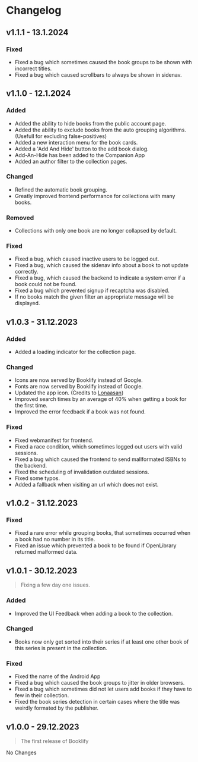 # Changelog

## v1.1.1  - 13.1.2024

### Fixed

- Fixed a bug which sometimes caused the book groups to be shown with incorrect titles. 
- Fixed a bug which caused scrollbars to always be shown in sidenav. 


## v1.1.0  - 12.1.2024

### Added

- Added the ability to hide books from the public account page. 
- Added the ability to exclude books from the auto grouping algorithms. (Usefull for excluding false-positives) 
- Added a new interaction menu for the book cards. 
- Added a 'Add And Hide' button to the add book dialog. 
- Add-An-Hide has been added to the Companion App 
- Added an author filter to the collection pages.  
### Changed

- Refined the automatic book grouping. 
- Greatly improved frontend performance for collections with many books. 
### Removed

- Collections with only one book are no longer collapsed by default. 
### Fixed

- Fixed a bug, which caused inactive users to be logged out. 
- Fixed a bug, which caused the sidenav info about a book to not update correctly. 
- Fixed a bug, which caused the backend to indicate a system error if a book could not be found.  
- Fixed a bug which prevented signup if recaptcha was disabled. 
- If no books match the given filter an appropriate message will be displayed. 


## v1.0.3  - 31.12.2023

### Added

- Added a loading indicator for the collection page. 
### Changed

- Icons are now served by Booklify instead of Google. 
- Fonts are now served by Booklify instead of Google. 
- Updated the app icon. (Credits to [Lonaasan](https://shadowlona.dev)) 
- Improved search times by an average of 40% when getting a book for the first time. 
- Improved the error feedback if a book was not found. 
### Fixed

- Fixed webmanifest for frontend. 
- Fixed a race condition, which sometimes logged out users with valid sessions. 
- Fixed a bug which caused the frontend to send mallformated ISBNs to the backend. 
- Fixed the scheduling of invalidation outdated sessions. 
- Fixed some typos. 
- Added a fallback when visiting an url which does not exist. 


## v1.0.2  - 31.12.2023

### Fixed

- Fixed a rare error while grouping books, that sometimes occurred when a book had no number in its title.  
- Fixed an issue which prevented a book to be found if OpenLibrary returned malformed data. 


## v1.0.1  - 30.12.2023

> Fixing a few day one issues.

### Added

- Improved the UI Feedback when adding a book to the collection. 
### Changed

- Books now only get sorted into their series if at least one other book of this series is present in the collection. 
### Fixed

- Fixed the name of the Android App 
- Fixed a bug which caused the book groups to jitter in older browsers. 
- Fixed a bug which sometimes did not let users add books if they have to few in their collection. 
- Fixed the book series detection in certain cases where the title was weirdly formated by the publisher. 


## v1.0.0  - 29.12.2023

> The first release of Booklify

No Changes 

